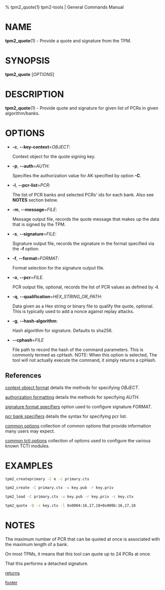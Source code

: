 % tpm2_quote(1) tpm2-tools | General Commands Manual

# NAME

**tpm2_quote**(1) - Provide a quote and signature from the TPM.

# SYNOPSIS

**tpm2_quote** [*OPTIONS*]

# DESCRIPTION

**tpm2_quote**(1) - Provide quote and signature for given list of PCRs in given
algorithm/banks.

# OPTIONS

  * **-c**, **\--key-context**=_OBJECT_:

    Context object for the quote signing key.

  * **-p**, **\--auth**=_AUTH_:

    Specifies the authorization value for AK specified by option **-C**.

  * **-l**, **\--pcr-list**=_PCR_:

    The list of PCR banks and selected PCRs' ids for each bank.
    Also see **NOTES** section below.

  * **-m**, **\--message**=_FILE_:

    Message output file, records the quote message that makes up the data that
    is signed by the TPM.

  * **-s**, **\--signature**=_FILE_:

    Signature output file, records the signature in the format specified via the
    **-f** option.

  * **-f**, **\--format**=_FORMAT_:

    Format selection for the signature output file.

  * **-o**, **\--pcr**=_FILE_.

    PCR output file, optional, records the list of PCR values as defined
    by **-l**.

  * **-q**, **\--qualification**=_HEX\_STRING\_OR\_PATH_:

    Data given as a Hex string or binary file to qualify the quote, optional.
    This is typically used to add a nonce against replay attacks.

  * **-g**, **\--hash-algorithm**:

    Hash algorithm for signature. Defaults to sha256.

  * **\--cphash**=_FILE_

    File path to record the hash of the command parameters. This is commonly
    termed as cpHash. NOTE: When this option is selected, The tool will not
    actually execute the command, it simply returns a cpHash.

## References

[context object format](common/ctxobj.md) details the methods for specifying
_OBJECT_.

[authorization formatting](common/authorizations.md) details the methods for
specifying _AUTH_.

[signature format specifiers](common/signature.md) option used to configure
signature _FORMAT_.

[pcr bank specifiers](common/pcr.md) details the syntax for specifying pcr list.

[common options](common/options.md) collection of common options that provide
information many users may expect.

[common tcti options](common/tcti.md) collection of options used to configure
the various known TCTI modules.

# EXAMPLES

```bash
tpm2_createprimary -C e -c primary.ctx

tpm2_create -C primary.ctx -u key.pub -r key.priv

tpm2_load -C primary.ctx -u key.pub -r key.priv -c key.ctx

tpm2_quote -Q -c key.ctx -l 0x0004:16,17,18+0x000b:16,17,18
```

# NOTES

The maximum number of PCR that can be quoted at once is associated
with the maximum length of a bank.

On most TPMs, it means that this tool can quote up to 24 PCRs
at once.

That this performs a detached signature.

[returns](common/returns.md)

[footer](common/footer.md)
